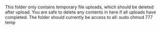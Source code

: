 This folder only contains temporary file uploads, which should be deleted after upload. You are 
safe to delete any contents in here if all uploads have completed. The folder should currently 
be access to all: sudo chmod 777 temp